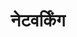 ---
title: "नेटवर्किंग"
description: अपने क्लस्टर के लिए नेटवर्किंग कॉन्फ़िगर करना सीखें।
weight: 140
--- 